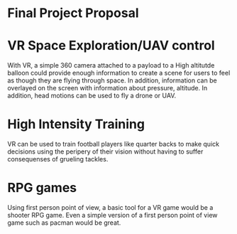 # Final Project Proposal

# VR Space Exploration/UAV control

With VR, a simple 360 camera attached to a payload to a High altitutde balloon could provide enough information to create a scene for users to feel as though they are flying through space. In addition, information can be overlayed on the screen with information about pressure, altitude. In addition, head motions can be used to fly a drone or UAV.

# High Intensity Training

VR can be used to train football players like quarter backs to make quick decisions using the peripery of their vision without having to suffer consequenses of grueling tackles.

# RPG games

Using first person point of view, a basic tool for a VR game would be a shooter RPG game. Even a simple version of a first person point of view game such as pacman would be great.
